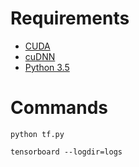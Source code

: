 Requirements
============

  * [CUDA](https://developer.nvidia.com/cuda-downloads)
  * [cuDNN](https://developer.nvidia.com/rdp/cudnn-download)
  * [Python 3.5](https://www.python.org/downloads/release/python-353/)

Commands
========

    python tf.py
    
    tensorboard --logdir=logs
